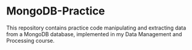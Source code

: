 # MongoDB-Practice
This repository contains practice code manipulating and extracting data from a MongoDB database, implemented in my Data Management and Processing course.
